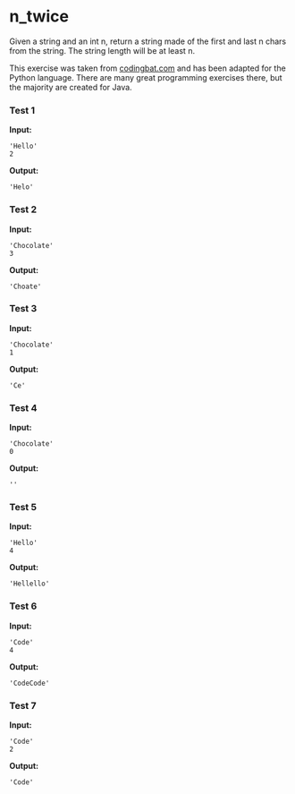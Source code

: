 # n_twice





Given a string and an int n, return a string made of the first and last n chars from the string. The string length will be at least n.

This exercise was taken from [codingbat.com](https://codingbat.com/prob/p174148) and has been adapted for the Python language. There are many great programming exercises there, but the majority are created for Java.






### Test 1
**Input:**
```
'Hello'
2
```
**Output:**
```
'Helo'
```
### Test 2
**Input:**
```
'Chocolate'
3
```
**Output:**
```
'Choate'
```
### Test 3
**Input:**
```
'Chocolate'
1
```
**Output:**
```
'Ce'
```
### Test 4
**Input:**
```
'Chocolate'
0
```
**Output:**
```
''
```
### Test 5
**Input:**
```
'Hello'
4
```
**Output:**
```
'Hellello'
```
### Test 6
**Input:**
```
'Code'
4
```
**Output:**
```
'CodeCode'
```
### Test 7
**Input:**
```
'Code'
2
```
**Output:**
```
'Code'
```

